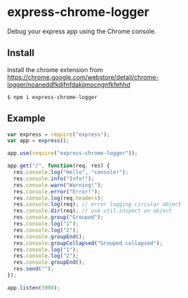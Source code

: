 # express-chrome-logger

Debug your express app using the Chrome console.

## Install

Install the chrome extension from https://chrome.google.com/webstore/detail/chrome-logger/noaneddfkdjfnfdakjjmocngnfkfehhd

    $ npm i express-chrome-logger

## Example

```js
var express = require("express");
var app = express();

app.use(require("express-chrome-logger"));

app.get("/", function(req, res) {
  res.console.log("Hello", "console!");
  res.console.info("Info!");
  res.console.warn("Warning!");
  res.console.error("Error!");
  res.console.log(req.headers);
  res.console.log(req); // error logging circular object
  res.console.dir(req); // use util.inspect on object
  res.console.group("Grouped");
  res.console.log("1");
  res.console.log("2");
  res.console.groupEnd();
  res.console.groupCollapsed("Grouped collapsed");
  res.console.log("1");
  res.console.log("2");
  res.console.groupEnd();
  res.send("");
});

app.listen(3000);
```
